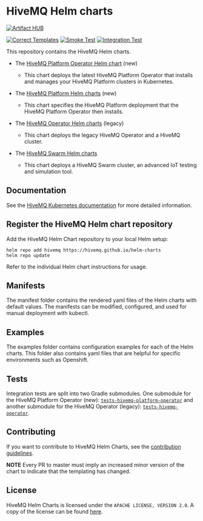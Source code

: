 # HiveMQ Helm charts

[![Artifact HUB](https://img.shields.io/endpoint?url=https://artifacthub.io/badge/repository/hivemq)](https://artifacthub.io/packages/search?repo=hivemq)

[![Correct Templates](https://github.com/hivemq/helm-charts/actions/workflows/verify.yml/badge.svg)](https://github.com/hivemq/helm-charts/actions/workflows/verify.yml) [![Smoke Test](https://github.com/hivemq/helm-charts/actions/workflows/smoke-test.yml/badge.svg)](https://github.com/hivemq/helm-charts/actions/workflows/smoke-test.yml) [![Integration Test](https://github.com/hivemq/helm-charts/actions/workflows/integration-test.yml/badge.svg?branch=master)](https://github.com/hivemq/helm-charts/actions/workflows/integration-test.yml)

This repository contains the HiveMQ Helm charts.

- The [HiveMQ Platform Operator Helm chart](https://github.com/hivemq/helm-charts/blob/master/charts/hivemq-platform-operator) (new)
  - This chart deploys the latest HiveMQ Platform Operator that installs and manages your HiveMQ Platform clusters in Kubernetes.
  
- The [HiveMQ Platform Helm charts](https://github.com/hivemq/helm-charts/blob/master/charts/hivemq-platform) (new)
  - This chart specifies the HiveMQ Platform deployment that the HiveMQ Platform Operator then installs.  
      
- The [HiveMQ Operator Helm charts](https://github.com/hivemq/helm-charts/blob/master/charts/hivemq-operator) (legacy)
  - This chart deploys the legacy HiveMQ Operator and a HiveMQ cluster.
  
- The [HiveMQ Swarm Helm charts](https://github.com/hivemq/helm-charts/blob/master/charts/hivemq-swarm)
  - This chart deploys a HiveMQ Swarm cluster, an advanced IoT testing and simulation tool.

## Documentation
See the [HiveMQ Kubernetes documentation](https://docs.hivemq.com/hivemq-platform-operator/introduction.html) for more detailed information.


## Register the HiveMQ Helm chart repository

Add the HiveMQ Helm Chart repository to your local Helm setup:

`helm repo add hivemq https://hivemq.github.io/helm-charts`  
`helm repo update`

Refer to the individual Helm chart instructions for usage.

## Manifests

The manifest folder contains the rendered yaml files of the Helm charts with default values. The manifests can be modified, configured, and used for manual deployment with kubectl. 

## Examples

The examples folder contains configuration examples for each of the Helm charts. This folder also contains yaml files that are helpful for specific environments such as Openshift. 

## Tests
Integration tests are split into two Gradle submodules. One submodule for the HiveMQ Platform Operator (new): [`tests-hivemq-platform-operator`](./tests-hivemq-platform-operator) and another submodule for the HiveMQ Operator (legacy): [`tests-hivemq-operator`](./tests-hivemq-operator).

## Contributing

If you want to contribute to HiveMQ Helm Charts, see the [contribution guidelines](CONTRIBUTING.md).

**NOTE** Every PR to master must imply an increased minor version of the chart to indicate that the templating has changed.

## License

HiveMQ Helm Charts is licensed under the `APACHE LICENSE, VERSION 2.0`. A copy of the license can be found [here](LICENSE).
